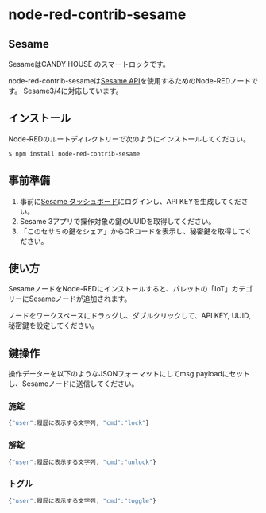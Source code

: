 # node-red-contrib-sesame

## Sesame

SesameはCANDY HOUSE のスマートロックです。

node-red-contrib-sesameは[Sesame API](https://doc.candyhouse.co/ja/SesameAPI)を使用するためのNode-REDノードです。
Sesame3/4に対応しています。

## インストール

Node-REDのルートディレクトリーで次のようにインストールしてください。

```sh
$ npm install node-red-contrib-sesame
```

## 事前準備

1. 事前に[Sesame ダッシュボード](https://dash.candyhouse.co/)にログインし、API KEYを生成してください。
1. Sesame 3アプリで操作対象の鍵のUUIDを取得してください。
1. 「このセサミの鍵をシェア」からQRコードを表示し、秘密鍵を取得してください。

## 使い方

SesameノードをNode-REDにインストールすると、パレットの「IoT」カテゴリーにSesameノードが追加されます。

ノードをワークスペースにドラッグし、ダブルクリックして、API KEY, UUID, 秘密鍵を設定してください。

## 鍵操作

操作データーを以下のようなJSONフォーマットにしてmsg.payloadにセットし、Sesameノードに送信してください。

### 施錠

```javascript
{"user":履歴に表示する文字列, "cmd":"lock"}
```

### 解錠

```javascript
{"user":履歴に表示する文字列, "cmd":"unlock"}
```

### トグル

```javascript
{"user":履歴に表示する文字列, "cmd":"toggle"}
```